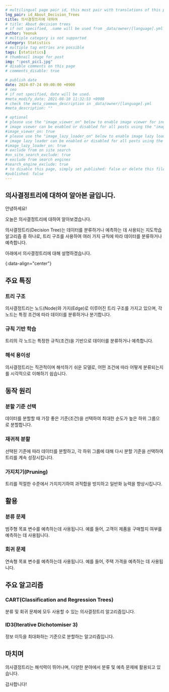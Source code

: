 ```yaml
---
# multilingual page pair id, this must pair with translations of this page. (This name must be unique)
lng_pair: id_About_Decision_Trees
title: 의사결정트리에 대하여
# title: About decision trees
# if not specified, .name will be used from _data/owner/[language].yml
author: Yeonuk
# multiple category is not supported
category: Statistics
# multiple tag entries are possible
tags: [statistics]
# thumbnail image for post
img: ":post_pic1.jpg"
# disable comments on this page
# comments_disable: true

# publish date
date: 2024-07-24 09:00:00 +0900
# seo
# if not specified, date will be used.
#meta_modify_date: 2021-08-10 11:32:53 +0900
# check the meta_common_description in _data/owner/[language].yml
#meta_description: ""

# optional
# please use the "image_viewer_on" below to enable image viewer for individual pages or posts (_posts/ or [language]/_posts folders).
# image viewer can be enabled or disabled for all posts using the "image_viewer_posts: true" setting in _data/conf/main.yml.
#image_viewer_on: true
# please use the "image_lazy_loader_on" below to enable image lazy loader for individual pages or posts (_posts/ or [language]/_posts folders).
# image lazy loader can be enabled or disabled for all posts using the "image_lazy_loader_posts: true" setting in _data/conf/main.yml.
#image_lazy_loader_on: true
# exclude from on site search
#on_site_search_exclude: true
# exclude from search engines
#search_engine_exclude: true
# to disable this page, simply set published: false or delete this file
#published: false
---
```


<!-- outline-start -->

## 의사결정트리에 대하여 알아본 글입니다.

안녕하세요!

오늘은 의사결정트리에 대하여 알아보겠습니다.

의사결정트리(Decision Tree)는 데이터를 분류하거나 예측하는 데 사용되는 지도학습 알고리즘 중 하나로, 트리 구조를 사용하여 여러 가지 규칙에 따라 데이터를 분류하거나 예측합니다.

아래에서 의사결정트리에 대해 설명하겠습니다.

{:data-align="center"}

<!-- outline-end -->

## 주요 특징

### 트리 구조

의사결정트리는 노드(Node)와 가지(Edge)로 이루어진 트리 구조를 가지고 있으며, 각 노드는 특정 조건에 따라 데이터를 분류하거나 분기합니다.

### 규칙 기반 학습

트리의 각 노드는 특정한 규칙(조건)을 기반으로 데이터를 분류하거나 예측합니다.

### 해석 용이성

의사결정트리는 직관적이며 해석하기 쉬운 모델로, 어떤 조건에 따라 어떻게 분류되는지를 시각적으로 이해하기 쉽습니다.

## 동작 원리

### 분할 기준 선택

데이터를 분할할 때 가장 좋은 기준(조건)을 선택하여 최대한 순도가 높은 하위 그룹으로 분할합니다.

### 재귀적 분할

선택된 기준에 따라 데이터를 분할하고, 각 하위 그룹에 대해 다시 분할 기준을 선택하여 트리를 계속 성장시킵니다.

### 가지치기(Pruning)

트리를 적절한 수준에서 가지치기하여 과적합을 방지하고 일반화 능력을 향상시킵니다.

## 활용

### 분류 문제

범주형 목표 변수를 예측하는데 사용됩니다. 예를 들어, 고객이 제품을 구매할지 여부를 예측하는 데 사용됩니다.

### 회귀 문제

연속형 목표 변수를 예측하는데 사용됩니다. 예를 들어, 주택 가격을 예측하는 데 사용됩니다.

## 주요 알고리즘

### CART(Classification and Regression Trees)

분류 및 회귀 문제에 모두 사용할 수 있는 의사결정트리 알고리즘입니다.

### ID3(Iterative Dichotomiser 3)

정보 이득을 최대화하는 기준으로 분할하는 알고리즘입니다.

## 마치며

의사결정트리는 해석력이 뛰어나며, 다양한 분야에서 분류 및 예측 문제에 활용되고 있습니다.

감사합니다!
